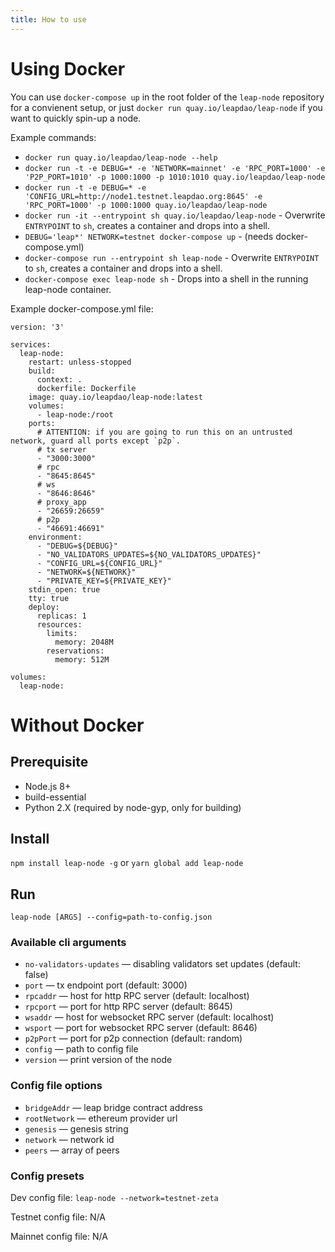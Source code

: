 ```yaml
---
title: How to use
---
```


# Using Docker

You can use `docker-compose up` in the root folder of the `leap-node` repository for a convienent setup,
or just `docker run quay.io/leapdao/leap-node` if you want to quickly spin-up a node.

Example commands:

- `docker run quay.io/leapdao/leap-node --help`
- `docker run -t -e DEBUG=* -e 'NETWORK=mainnet' -e 'RPC_PORT=1000' -e 'P2P_PORT=1010' -p 1000:1000 -p 1010:1010 quay.io/leapdao/leap-node`
- `docker run -t -e DEBUG=* -e 'CONFIG_URL=http://node1.testnet.leapdao.org:8645' -e 'RPC_PORT=1000' -p 1000:1000 quay.io/leapdao/leap-node`
- `docker run -it --entrypoint sh quay.io/leapdao/leap-node` - Overwrite `ENTRYPOINT` to `sh`, creates a container and drops into a shell.
- `DEBUG='leap*' NETWORK=testnet docker-compose up` - (needs docker-compose.yml)
- `docker-compose run --entrypoint sh leap-node` - Overwrite `ENTRYPOINT` to `sh`, creates a container and drops into a shell.
- `docker-compose exec leap-node sh` - Drops into a shell in the running leap-node container.

Example docker-compose.yml file:
```
version: '3'

services:
  leap-node:
    restart: unless-stopped
    build:
      context: .
      dockerfile: Dockerfile
    image: quay.io/leapdao/leap-node:latest
    volumes:
      - leap-node:/root
    ports:
      # ATTENTION: if you are going to run this on an untrusted network, guard all ports except `p2p`.
      # tx server
      - "3000:3000"
      # rpc
      - "8645:8645"
      # ws
      - "8646:8646"
      # proxy_app
      - "26659:26659"
      # p2p
      - "46691:46691"
    environment:
      - "DEBUG=${DEBUG}"
      - "NO_VALIDATORS_UPDATES=${NO_VALIDATORS_UPDATES}"
      - "CONFIG_URL=${CONFIG_URL}"
      - "NETWORK=${NETWORK}"
      - "PRIVATE_KEY=${PRIVATE_KEY}"
    stdin_open: true
    tty: true
    deploy:
      replicas: 1
      resources:
        limits:
          memory: 2048M
        reservations:
          memory: 512M

volumes:
  leap-node:
```

# Without Docker
## Prerequisite

- Node.js 8+
- build-essential
- Python 2.X (required by node-gyp, only for building)

## Install

`npm install leap-node -g` or `yarn global add leap-node`

## Run

`leap-node [ARGS] --config=path-to-config.json`

### Available cli arguments

- `no-validators-updates` — disabling validators set updates (default: false)
- `port` — tx endpoint port (default: 3000)
- `rpcaddr` — host for http RPC server (default: localhost)
- `rpcport` — port for http RPC server (default: 8645)
- `wsaddr` — host for websocket RPC server (default: localhost)
- `wsport` — port for websocket RPC server (default: 8646)
- `p2pPort` — port for p2p connection (default: random)
- `config` — path to config file
- `version` — print version of the node

### Config file options

- `bridgeAddr` — leap bridge contract address
- `rootNetwork` — ethereum provider url
- `genesis` — genesis string
- `network` — network id
- `peers` — array of peers

### Config presets

Dev config file: `leap-node --network=testnet-zeta`

Testnet config file: N/A

Mainnet config file: N/A
